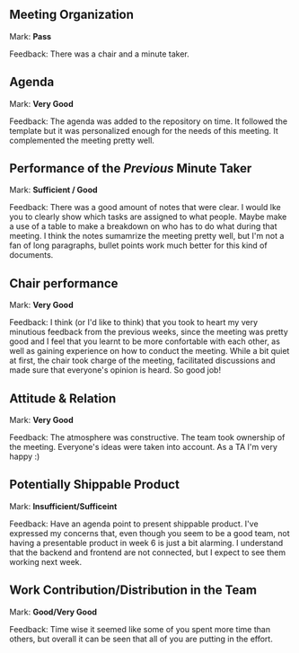## Meeting Organization

Mark: **Pass**

Feedback: There was a chair and a minute taker. 

## Agenda 

Mark: **Very Good**

Feedback: The agenda was added to the repository on time. It followed the template but it was personalized enough for the needs of this meeting. It complemented the meeting pretty well.

## Performance of the *Previous* Minute Taker

Mark: **Sufficient / Good**

Feedback: There was a good amount of notes that were clear. I would lke you to clearly show which tasks are assigned to what people. Maybe make a use of a table to make a breakdown on who has to do what during that meeting. I think the notes sumamrize the meeting pretty well, but I'm not a fan of long paragraphs, bullet points work much better for this kind of documents.

## Chair performance


Mark: **Very Good**

Feedback: I think (or I'd like to think) that you took to heart my very minutious feedback from the previous weeks, since the meeting was pretty good and I feel that you learnt to be more confortable with each other, as well as gaining experience on how to conduct the meeting. While a bit quiet at first, the chair took charge of the meeting, facilitated discussions and made sure that everyone's opinion is heard. So good job! 

## Attitude & Relation

Mark: **Very Good**

Feedback: The atmosphere was constructive. The team took ownership of the meeting. Everyone's ideas were taken into account. As a TA I'm very happy :)

## Potentially Shippable Product

Mark: **Insufficient/Sufficeint**

Feedback: Have an agenda point to present shippable product. I've expressed my concerns that, even though you seem to be a good team, not having a presentable product in week 6 is just a bit alarming. I understand that the backend and frontend are not connected, but I expect to see them working next week.


## Work Contribution/Distribution in the Team

Mark: **Good/Very Good**

Feedback: Time wise it seemed like some of you spent more time than others, but overall it can be seen that all of you are putting in the effort.